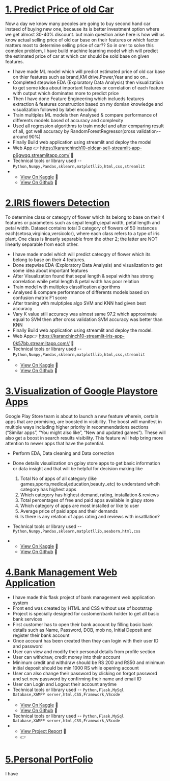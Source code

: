 
<h1><a href="https://github.com/karanchinch10/Oldcar_Sell_Regression">1. Predict Price of old Car</a></h1>
Now a day we know many peoples are going to buy second hand car instaed of buying new one, because its is better investment option where we get almost 30-40% discount. but main question arise here is how will us know actual selling price of old car base on their features or which factor matters most to determine selling price of car?? So in orer to solve this complex problem, I have build machine learning model which will predict the estimated price of car at which car should be sold base on given features.

- I have made ML model which will predict estimated price of old car base on thier features such as brand,KM drive,Power,Year and so on..
- Completed stepwise EDA (Exploratory Data Analysis) then visualizatiion to get some idea about important features or correlation of each feature with output which dominates more to predict price
- Then I have done Feature Engineering which inclueds features extraction & features construction based on my domian knowledge and visualization followed by label encoding
- Train multiples ML models then Analysed & compare performance of differents models based of accuracy and complexity
- Used all regression algorithms to train model and after comparing result of all, got well accuracy by RandomForestRegressor(cross validation--around 90%)
- Finally Build web application using streamlit and deploy the model 
- Web App 👉 <https://karanchinch10-oldcar-sell-streamlit-app-p6gwqq.streamlitapp.com/> 💝
- Technical tools or library used -- <code>Python,Numpy,Pandas,sklearn,matplotllib,html,css,streamlit</code>
-  
  -  <a href="https://www.kaggle.com/code/karanchinchpure/predict-price-of-used-cars-regression-problem">View On Kaggle</a> 💝
  -  <a href="https://github.com/karanchinch10/Oldcar_Sell_Regression">View On Github</a> 💝

<h1><a href="https://github.com/karanchinch10/IRIS_Classification">2.IRIS flowers Detection</a></h1>
To determine class or cateogry of flower which its belong to base on their 4 features or parameters such as sepal length,sepal width, petal length and petal width. Dataset contains total 3 category of flowers of 50 instances each(setosa,virginica,versicolor), where each class refers to a type of iris plant. One class is linearly separable from the other 2; the latter are NOT linearly separable from each other.


- I have made model which will predict cateogry of flower which its belong to base on their 4 features.
- Done stepwise EDA (Exploratory Data Analysis) and visualization to get some idea about important features
- After Visualization found that sepal length & sepal width has strong correlation while petal length & petal width has poor relation
- Train model with multiples classification algorithms
- Analysed & compare performance of differents models based on confusion matrix F1 score
- After traning with mulptiples algo SVM and KNN had given best accuracy 
- Vary K value still accuracy was almost same 97.2 which approximate equal to SVM  then after cross validation SVM accuracy was better than KNN
- Finally Build web application using streamlit and deploy the model. 
- Web App👉 <https://karanchinch10-streamlit-iris-app-0k57bb.streamlitapp.com//> 💝
- Technical tools or library used -- <code>Python,Numpy,Pandas,sklearn,matplotllib,html,css,streamlit</code>
- 
  -  <a href="https://www.kaggle.com/code/karanchinchpure/iris-classification-problem-eda">View On Kaggle</a> 💝
  -  <a href="https://github.com/karanchinch10/IRIS_Classification">View On Github</a> 💝

<h1><a href="https://github.com/karanchinch10/Exploratory-Data-Analysis-EDA-/blob/main/EDA%20data/gplay-playstore-data-visualization-EDA.ipynb">3.Visualization of Google Playstore Apps</a></h1>
Google Play Store team is about to launch a new feature wherein, certain apps that are promising, are boosted in visibility. The boost will manifest in multiple ways including higher priority in recommendations sections (“Similar apps”, “You might also like”, “New and updated games”). These will also get a boost in search results visibility. This feature will help bring more attention to newer apps that have the potential.

- Perform EDA, Data cleaning and Data correction 
- Done details visualization on gplay store apps to get basic information or data insight and that will be helpful for decision making like

   1) Total No of apps of all category (like games,sports,medical,education,beauty..etc) to understand whcih category has highest apps 
   2) Which category has highest demand, rating, installation & reviews
   3) Total percentages of free and paid apps available in glapy store
   4) Which category of apps are most installed or like to user
   5) Average price of paid apps and their demands
   6) Is there is any relation of apps rating and reviews with insatllation?
- Technical tools or library used -- <code>Python,Numpy,Pandas,sklearn,matplotllib,seaborn,html,css</code>
- 
  -  <a href="https://www.kaggle.com/code/karanchinchpure/gplay-playstore-data-visualization-eda">View On Kaggle</a> 💝
  -  <a href="https://github.com/karanchinch10/Exploratory-Data-Analysis-EDA-/blob/main/EDA%20data/gplay-playstore-data-visualization-EDA.ipynb">View On Github</a> 💝 

<h1><a href="https://drive.google.com/file/d/1OWEpEZOMQLKn9l1bylQrqw8NeEoizxoF/view?usp=sharing">4.Bank Management Web Application</a></h1>

- I have made this flask project of bank management web application system
- Front end was created by HTML and CSS without use of bootstrap
- Project is specially designed for customer/bank holder to get all basic bank services
- First customer has to open their bank account by filling basic bank details such as Name, Password, DOB, mob no, Initial Deposit and register their bank account 
- Once account has  been created then they can login with their user ID and password
- User can view and modify their personal details from profile section 
- User can withdraw, credit money into their account
- Minimum credit and withdraw should be RS 200 and RS50  and minimum initial deposit should be min 1000 RS while opening account
- User can also change their password by clicking on forgot password and set new password by confirming their name and email ID 
- User can Login and Logout their account anytime
- Technical tools or library used -- <code>Python,Flask,MySql Database,XAMPP server,html,CSS,Framework,VScode</code>
- 
  -  <a href="https://www.kaggle.com/code/karanchinchpure/gplay-playstore-data-visualization-eda">View On Kaggle</a> 💝
  -  <a href="https://github.com/karanchinch10/Exploratory-Data-Analysis-EDA-/blob/main/EDA%20data/gplay-playstore-data-visualization-EDA.ipynb">View On Github</a> 💝
- Technical tools or library used -- <code>Python,Flask,MySql Database,XAMPP server,html,CSS,Framework,VScode</code>
-
  -  <a href="https://drive.google.com/file/d/1OWEpEZOMQLKn9l1bylQrqw8NeEoizxoF/view?usp=sharing">View Project Report</a> 💝
  -  👉

<h1><a href="https://drive.google.com/file/d/1OWEpEZOMQLKn9l1bylQrqw8NeEoizxoF/view?usp=sharing">5.Personal PortFolio</a></h1>
I have
